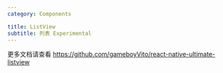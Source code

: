 ```yaml
---
category: Components

title: ListView
subtitle: 列表 Experimental
---
```


更多文档请查看 https://github.com/gameboyVito/react-native-ultimate-listview
